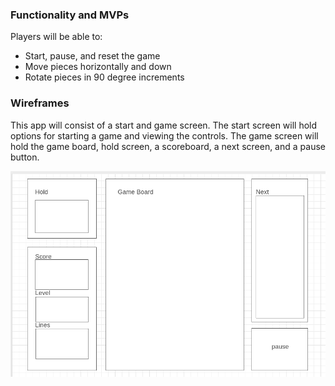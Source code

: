 ### Functionality and MVPs
Players will be able to: 
* Start, pause, and reset the game
* Move pieces horizontally and down
* Rotate pieces in 90 degree increments

### Wireframes
This app will consist of a start and game screen. The start screen will hold options for starting a game and viewing the controls. The game screen will hold the game board, hold screen, a scoreboard, a next screen, and a pause button.

![image](./wireframe.png)